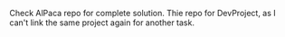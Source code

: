 Check AlPaca repo for complete solution. Thie repo for DevProject, as I can't link the same project again for another task.
